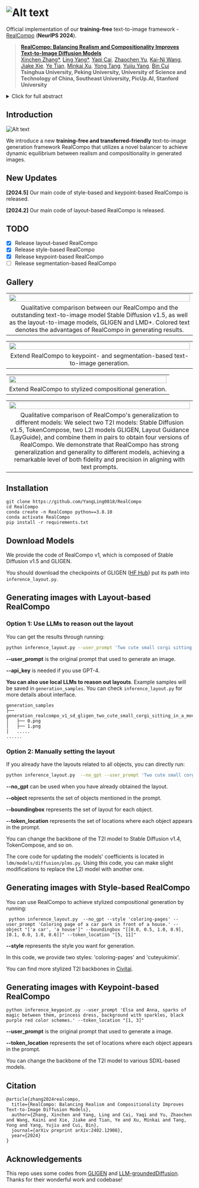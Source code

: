 # ![Alt text](figs/image.png)

Official implementation of our **training-free** text-to-image framework - [RealCompo](https://arxiv.org/abs/2402.12908) (**NeurIPS 2024**).

>[**RealCompo: Balancing Realism and Compositionality Improves Text-to-Image Diffusion Models**](https://arxiv.org/abs/2402.12908)    
>[Xinchen Zhang\*](https://cominclip.github.io/), 
>[Ling Yang\*](https://yangling0818.github.io/), 
>[Yaqi Cai](https://github.com/CCYaqi),
>[Zhaochen Yu](https://github.com/BitCodingWalkin), 
>[Kai-Ni Wang](https://scholar.google.com.hk/citations?user=nMRUtZsAAAAJ&hl=zh-CN), 
>[Jiake Xie](https://scholar.google.com/citations?hl=zh-CN&user=pD8wUxgAAAAJ),
>[Ye Tian](https://github.com/tyfeld),
>[Minkai Xu](https://minkaixu.com/),
>[Yong Tang](https://scholar.google.com/citations?user=ubVWrRwAAAAJ&hl=en), 
>[Yujiu Yang](https://sites.google.com/view/iigroup-thu/about), 
>[Bin Cui](https://cuibinpku.github.io/) 
><br>**Tsinghua University, Peking University, University of Science and Technology of China, Southeast University, PicUp.AI, Stanford University**<br>

<details>
    <summary>Click for full abstract</summary>
Diffusion models have achieved remarkable advancements in text-to-image generation. However, existing models still have many difficulties when faced with multiple-object compositional generation. In this paper, we propose RealCompo, a new training-free and transferred-friendly text-to-image generation framework, which aims to leverage the respective advantages of text-to-image models and spatial-aware image diffusion models (e.g., layout, keypoints and segmentation maps) to enhance both realism and compositionality of the generated images. An intuitive and novel balancer is proposed to dynamically balance the strengths of the two models in denoising process, allowing plug-and-play use of any model without extra training. Extensive experiments show that our RealCompo consistently outperforms state-of-the-art text-to-image models and spatial-aware image diffusion models in multiple-object compositional generation while keeping satisfactory realism and compositionality of the generated images. Notably, our RealCompo can be seamlessly extended with a wide range of spatial-aware image diffusion models and stylized diffusion models.
</details>

## Introduction

![Alt text](figs/pipeline.png)

We introduce a new **training-free and transferred-friendly** text-to-image generation framework RealCompo that utilizes a novel balancer to achieve dynamic equilibrium between realism and compositionality in generated images.

## New Updates

**[2024.5]** Our main code of style-based and keypoint-based RealCompo is released.

**[2024.2]** Our main code of layout-based RealCompo is released.


## TODO
- [x] Release layout-based RealCompo
- [x] Release style-based RealCompo
- [x] Release keypoint-based RealCompo
- [ ] Release segmentation-based RealCompo

## Gallery

<table class="center">
    <tr>
    <td width=100% style="border: none"><img src="figs/realcompo_layout.png" style="width:100%"></td>
    </tr>
    <tr>
    <td width="100%" style="border: none; text-align: center; word-wrap: break-word">Qualitative comparison between our RealCompo and the outstanding text-to-image model Stable Diffusion v1.5, as well as the layout-to-image models, GLIGEN and LMD+. Colored text denotes the advantages of RealCompo in generating results.
</td>
  </tr>
</table>

<table class="center">
    <tr>
    <td width=100% style="border: none"><img src="figs/realcompo_key_seg.png" style="width:100%"></td>
    </tr>
    <tr>
    <td width="100%" style="border: none; text-align: center; word-wrap: break-word">Extend RealCompo to keypoint- and segmentation-based text-to-image generation.
</td>
  </tr>
</table>
<table class="center">
    <tr>
    <td width=100% style="border: none"><img src="figs/realcompo_stylized.png" style="width:100%"></td>
    </tr>
    <tr>
    <td width="100%" style="border: none; text-align: center; word-wrap: break-word">Extend RealCompo to stylized compositional generation.
</td>
  </tr>
</table>
<table class="center">
    <tr>
    <td width=100% style="border: none"><img src="figs/ablation.png" style="width:100%"></td>
    </tr>
    <tr>
    <td width="100%" style="border: none; text-align: center; word-wrap: break-word">Qualitative comparison of RealCompo's generalization to different models: We select two T2I models: Stable Diffusion v1.5, TokenCompose, two L2I models GLIGEN, Layout Guidance (LayGuide), and combine them in pairs to obtain four versions of RealCompo. We demonstrate that RealCompo has strong generalization and generality to different models, achieving a remarkable level of both fidelity and precision in aligning with text prompts.
</td>
  </tr>
</table>

## Installation

```shell
git clone https://github.com/YangLing0818/RealCompo
cd RealCompo
conda create -n RealCompo python==3.8.10
conda activate RealCompo
pip install -r requirements.txt
```

## Download Models

We provide the code of RealCompo v1, which is composed of Stable Diffusion v1.5 and GLIGEN.

You should download the checkpoints of GLIGEN ([HF Hub](https://huggingface.co/gligen/gligen-generation-text-box/blob/main/diffusion_pytorch_model.bin)) put its path into  `inference_layout.py`.

## Generating images with Layout-based RealCompo

### Option 1: Use LLMs to reason out the layout

You can get the results through running: 

```bash
python inference_layout.py --user_prompt 'Two cute small corgi sitting in a movie theater with two popcorns in front of them.' --api_key 'put your api_key here' 
```

**--user_prompt** is the original prompt that used to generate an image.

**--api_key** is needed if you use GPT-4.

**You can also use local LLMs to reason out layouts**. Example samples will be saved in `generation_samples`. You can check `inference_layout.py` for more details about interface. 

```
generation_samples
├── generation_realcompo_v1_sd_gligen_two_cute_small_corgi_sitting_in_a_movie_theater_
│   ├── 0.png
│   ├── 1.png
|   .....
......
```

### Option 2: Manually setting the layout

If you already have the layouts related to all objects, you can directly run:

```bash
python inference_layout.py  --no_gpt --user_prompt 'Two cute small corgi sitting in a movie theater with two popcorns in front of them.' --object "['a cute small corgi', 'a cute small corgi', 'a movie theater', 'popcorn', 'popcorn']" --boundingbox "[[0.05, 0.05, 0.52, 0.58], [0.52, 0.05, 1.0, 0.58], [0.0, 0.0, 1, 1], [0.0, 0.6, 0.48, 0.95], [0.52, 0.6, 1, 0.95]]" --token_location "[4, 4, 9, 12, 12]"
```

**--no_gpt** can be used when you have already obtained the layout.

**--object** represents the set of objects mentioned in the prompt.

**--boundingbox** represents the set of layout for each object.

**--token_location** represents the set of locations where each object appears in the prompt.



You can change the backbone of the T2I model to Stable Diffusion v1.4, TokenCompose, and so on. 

The core code for updating the models' coefficients is located in `ldm/models/diffusion/plms.py`. Using this code, you can make slight modifications to replace the L2I model with another one.

## Generating images with Style-based RealCompo

You can use RealCompo to achieve stylized compositional generation by running:

```shell
 python inference_layout.py  --no_gpt --style 'coloring-pages' --user_prompt 'Coloring page of a car park in front of a house.' --object "['a car', 'a house']" --boundingbox "[[0.0, 0.5, 1.0, 0.9], [0.1, 0.0, 1.0, 0.6]]" --token_location "[5, 11]"
```

 **--style** represents the style you want for generation.

In this code, we provide two styles: 'coloring-pages' and 'cuteyukimix'. 

You can find more stylized T2I backbones in [Civitai](https://civitai.com/).

## Generating images with Keypoint-based RealCompo

```shell
python inference_keypoint.py --user_prompt 'Elsa and Anna, sparks of magic between them, princess dress, background with sparkles, black purple red color schemes.' --token_location "[1, 3]"
```

**--user_prompt** is the original prompt that used to generate a image.

**--token_location** represents the set of locations where each object appears in the prompt.

You can change the backbone of the T2I model to various SDXL-based models.

## Citation

```
@article{zhang2024realcompo,
  title={RealCompo: Balancing Realism and Compositionality Improves Text-to-Image Diffusion Models},
  author={Zhang, Xinchen and Yang, Ling and Cai, Yaqi and Yu, Zhaochen and Wang, Kaini and Xie, Jiake and Tian, Ye and Xu, Minkai and Tang, Yong and Yang, Yujiu and Cui, Bin},
  journal={arXiv preprint arXiv:2402.12908},
  year={2024}
}
```
## Acknowledgements

This repo uses some codes from  [GLIGEN](https://github.com/gligen/GLIGEN) and [LLM-groundedDiffusion](https://github.com/TonyLianLong/LLM-groundedDiffusion). Thanks for their wonderful work and codebase! 
